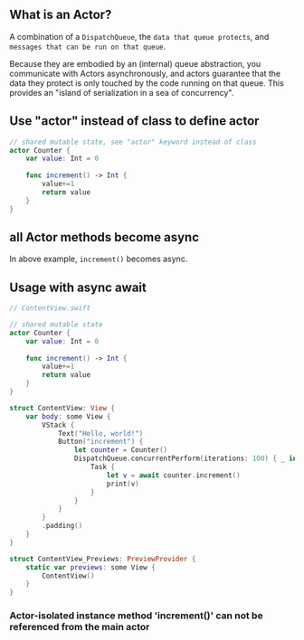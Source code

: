 

## What is an Actor?

A combination of a `DispatchQueue`, the `data that queue protects`, and `messages that can be run on that queue`. 

Because they are embodied by an (internal) queue abstraction, you communicate with Actors asynchronously, and actors guarantee that the data they protect is only touched by the code running on that queue. This provides an "island of serialization in a sea of concurrency".



## Use "actor" instead of class to define actor

```swift
// shared mutable state, see "actor" keyword instead of class
actor Counter {
    var value: Int = 0
    
    func increment() -> Int {
        value+=1
        return value
    }
}
```

## all Actor methods become async

In above example, `increment()` becomes async.

## Usage with async await

```swift
// ContentView.swift

// shared mutable state
actor Counter {
    var value: Int = 0
    
    func increment() -> Int {
        value+=1
        return value
    }
}

struct ContentView: View {
    var body: some View {
        VStack {
            Text("Hello, world!")             
            Button("increment") {
                let counter = Counter()
                DispatchQueue.concurrentPerform(iterations: 100) { _ in
                    Task {
                        let v = await counter.increment()
                        print(v)
                    }
                }
            }
        }
        .padding()
    }
}

struct ContentView_Previews: PreviewProvider {
    static var previews: some View {
        ContentView()
    }
}
```

### Actor-isolated instance method 'increment()' can not be referenced from the main actor